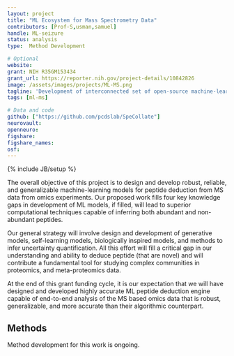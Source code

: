 ```yaml
---
layout: project
title: "ML Ecosystem for Mass Spectrometry Data"
contributors: [Prof-S,usman,samuel]
handle: ML-seizure
status: analysis
type:  Method Development

# Optional
website: 
grant: NIH R35GM153434  
grant_url: https://reporter.nih.gov/project-details/10842826
image: /assets/images/projects/ML-MS.png
tagline: 'Development of interconnected set of open-source machine-learning tools for mass spectrometry based omics'
tags: [ml-ms]

# Data and code
github: ["https://github.com/pcdslab/SpeCollate"]
neurovault:
openneuro:
figshare:
figshare_names:
osf:
---
```

{% include JB/setup %}

The overall objective of this project is to design and develop robust, reliable, and generalizable machine-learning models for peptide deduction from MS data from omics experiments. Our proposed work fills four key knowledge gaps in development of ML models, if filled, will lead to superior computational techniques capable of inferring both abundant and non-abundant peptides. 

Our general strategy will involve design and development of generative models, self-learning models, biologically inspired models, and methods to infer uncertainty quantification. All this effort will fill a critical gap in our understanding and ability to deduce peptide (that are novel) and will contribute a fundamental tool for studying complex communities in proteomics, and meta-proteomics data. 

At the end of this grant funding cycle, it is our expectation that we will have designed and developed highly accurate ML peptide deduction engine capable of end-to-end analysis of the MS based omics data that is robust, generalizable, and more accurate than their algorithmic counterpart. 

## Methods

Method development for this work is ongoing.
